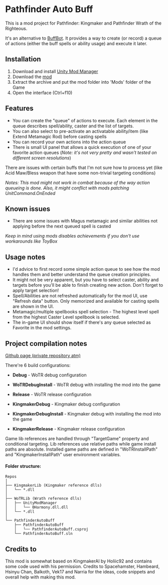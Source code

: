﻿# Pathfinder Auto Buff
This is a mod project for Pathfinder: Kingmaker and Pathfinder Wrath of the Righteous.

It's an alternative to [BuffBot](https://www.nexusmods.com/pathfinderwrathoftherighteous/mods/4). It provides a way to create (or record)
 a queue of actions (either the buff spells or ability usage) and execute it later.

## Installation
1. Download and install [Unity Mod Manager](https://www.nexusmods.com/site/mods/21)
2. Download the [mod](https://www.nexusmods.com/pathfinderkingmaker/mods/195)
3. Extract the archive and put the mod folder into 'Mods' folder of the Game
4. Open the interface (Ctrl+f10)


## Features
* You can create the "queue" of actions to execute. Each element in the queue describes
spell/ability, caster and the list of targets.
* You can also select to pre-activate an activatable ability/item (like Extend Metamagic
Rod) before casting spells
* You can record your own actions into the action queue
* There is small UI panel that allows a quick execution of one of your favorite action
queues (*Note: it's not very pretty and wasn't tested on different screen resolutions*)

There are issues with certain buffs that I'm not sure how to process yet
(like Acid Maw/Bless weapon that have some non-trivial targeting conditions)

*Notes: This mod might not work in combat because of the way action queueing is done.
Also, it might conflict with mods patching UnitCommand.OnEnded* 

## Known issues
* There are some issues with Magus metamagic and similar abilities not applying before the
 next queued spell is casted

*Keep in mind using mods disables achievements if you don't use workarounds like ToyBox*

## Usage notes
* I'd advice to first record some simple action queue to see how the mod handles them
and better understand the queue creation principles.
* It might not be very apparent, but you have to select caster, ability and targets
before you'll be able to finish creating new action. Don't forget to apply target
selection!
* Spell/Abilities are not refreshed automatically for the mod UI, use "Refresh data"
 button. Only memorized and available for casting spells are shown in the UI.
* Metamagic/multiple spellbooks spell selection - The highest level spell from the highest 
Caster Level spellbook is selected.
* The in-game UI should show itself if there's any queue selected as Favorite in the mod settings.

## Project compilation notes
[Github page (private repository atm)](https://github.com/ilkar399/PathfinderAutoBuff)

There're 6 build configurations:
* **Debug** - WoTR debug configuration
* **WoTRDebugInstall** - WoTR debug with installing the mod into the game
* **Release** - WoTR release configuration

* **KingmakerDebug** - Kingmaker debug configuration
* **KingmakerDebugInstall** - Kingmaker debug with installing the mod into the game
* **KingmakerRelease** - Kingmaker release configuration

Game lib references are handled through "TargetGame" property and conditional targeting.
Lib references use relative paths while game install paths are absolute.
Installed game paths are defined in "WoTRInstallPath" and "KingmakerInstallPath"
 user environment variables.

#### Folder structure:
```
Repos
│
├── KingmakerLib (Kingmaker reference dlls)
│   └── *.dll
│
├── WoTRLib (Wrath reference dlls)
│   ├── UnityModManager
│   │   └── 0Harmony.dll.dll
│   └── *.dll
│
└── PathfinderAutoBuff
    ├── PathfinderAutoBuff
    │   └── PathfinderAutoBuff.csproj
    └── PathfinderAutoBuff.sln
```


## Credits to 
This mod is somewhat based on KingmakerAI by Holiic92 and contains some code used with his permission.
Credits to Spacehamster, Hambeard, Hsinyu Chan, Balkoth, Vek17 and Narria for the ideas, code snippets and overall help with making this mod.